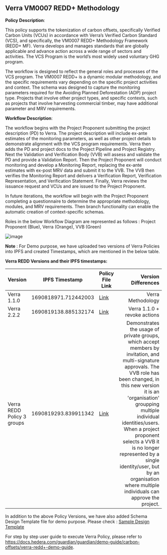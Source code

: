 ## Verra VM0007 REDD+ Methodology

**Policy Description**: 

This policy supports the tokenization of carbon offsets, specifically Verified Carbon Units (VCUs) in accordance with Verra’s Verified Carbon Standard (VCS), and specifically, the VM0007 REDD+ Methodology Framework (REDD+ MF). Verra develops and manages standards that are globally applicable and advance action across a wide range of sectors and activities. The VCS Program is the world’s most widely used voluntary GHG program. 

The workflow is designed to reflect the general roles and processes of the VCS program. The VM0007 REDD+ is a dynamic modular methodology, and the specific requirements vary depending on the specific project activities and context. The schema was designed to capture the monitoring parameters required for the Avoiding Planned Deforestation (ADP) project type. Projects that involve other project types, and specific contexts, such as projects that involve harvesting commercial timber, may have additional parameter and MRV requirements. 


**Workflow Description**:

The workflow begins with the Project Proponent submitting the project description (PD) to Verra. The project description will include ex-ante estimates of the monitoring parameters, as well as other project details to demonstrate alignment with the VCS program requirements. Verra then adds the PD and project docs to the Project Pipeline and Project Registry. Next the Validation and Verification Body (VVB) will assess and validate the PD and provide a Validation Report. Then the Project Proponent will conduct monitoring and develop a Monitoring Report, replacing the ex-ante estimates with ex-post MRV data and submit it to the VVB. The VVB then verifies the Monitoring Report and delivers a Verification Report, Verification Representation, and Verification Statement. Finally, Verra reviews the issuance request and VCUs and are issued to the Project Proponent.

In future iterations, the workflow will begin with the Project Proponent completing a questionnaire to determine the appropriate methodology, modules, and MRV requirements. Then branch functionality can enable the automatic creation of context-specific schemas.

Roles in the below Workflow Diagram are represented as follows : Project Proponent (Blue), Verra (Orange), VVB (Green)


![image](https://user-images.githubusercontent.com/79293833/186554269-b68a5631-b4bd-4e40-9daf-e0afc443ff39.png)

**Note** :
For Demo purpose, we have uploaded two versions of Verra Policies into IPFS and created Timestamps, which are mentioned in the below table.


**Verra REDD Versions and their IPFS timestamps:**

| Version | IPFS Timestamp | Policy File Link | Version Differences |
|---|---|---|---:|
| Verra 1.1.0  | 1690818971.712442003 | [Link](https://github.com/hashgraph/guardian/blob/main/Methodology%20Library/Verra/Verra%20Redd/VM0007/Policies/Verra%20REDD.policy) | Verra Methodology |
| Verra 2.2.2 | 1690819138.885132174 | [Link](https://github.com/hashgraph/guardian/blob/main/Methodology%20Library/Verra/Verra%20Redd/VM0007/Policies/Verra%20REDD%20Policy%202.policy) | Verra 1.1.0 + revoke actions |
| Verra REDD Policy 3 groups | 1690819293.839911342 | [Link](https://github.com/hashgraph/guardian/blob/main/Methodology%20Library/Verra/Verra%20Redd/VM0007/Policies/Verra%20REDD%20Policy%203%20groups%20(1663846582.307635866).policy) | Demonstrates the usage of private groups, which accept members by invitation, and multi-signature approvals. The VVB role has been changed, in this new version it is an 'organisation' groupping multiple individual identities/users. When a project proponent selects a VVB it is no longer represented by a single identity/user, but by an organisation where multiple individuals can approve the project. |

In addition to the above Policy Versions, we have also added Schema Design Template file for demo purpose. Please check : [Sample Design Template](https://github.com/hashgraph/guardian/blob/main/Methodology%20Library/Verra/Verra%20Redd/VM0007/REDD%20APD%20Schema%20Design%20Template.xlsx)

For step by step user guide to execute Verra Policy, please refer to https://docs.hedera.com/guardian/guardian/demo-guide/carbon-offsets/verra-redd+-demo-guide.

